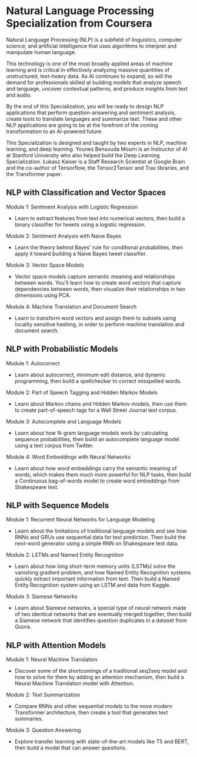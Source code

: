 # Natural Language Processing Specialization from Coursera

Natural Language Processing (NLP) is a subfield of linguistics, computer science, and artificial intelligence that uses algorithms to interpret and manipulate human language. 

This technology is one of the most broadly applied areas of machine learning and is critical in effectively analyzing massive quantities of unstructured, text-heavy data. As AI continues to expand, so will the demand for professionals skilled at building models that analyze speech and language, uncover contextual patterns, and produce insights from text and audio.

By the end of this Specialization, you will be ready to design NLP applications that perform question-answering and sentiment analysis, create tools to translate languages and summarize text. These and other NLP applications are going to be at the forefront of the coming transformation to an AI-powered future.

This Specialization is designed and taught by two experts in NLP, machine learning, and deep learning. Younes Bensouda Mourri is an Instructor of AI at Stanford University who also helped build the Deep Learning Specialization. Łukasz Kaiser is a Staff Research Scientist at Google Brain and the co-author of Tensorflow, the Tensor2Tensor and Trax libraries, and the Transformer paper. 


## NLP with Classification and Vector Spaces

Module 1: Sentiment Analysis with Logistic Regression
+ Learn to extract features from text into numerical vectors, then build a binary classifier for tweets using a logistic regression.

Module 2: Sentiment Analysis with Naive Bayes
+ Learn the theory behind Bayes' rule for conditional probabilities, then apply it toward building a Naive Bayes tweet classifier.

Module 3: Vector Space Models
+ Vector space models capture semantic meaning and relationships between words. You'll learn how to create word vectors that capture dependencies between words, then visualize their relationships in two dimensions using PCA.

Module 4: Machine Translation and Document Search
+ Learn to transform word vectors and assign them to subsets using locality sensitive hashing, in order to perform machine translation and document search.


## NLP with Probabilistic Models

Module 1: Autocorrect
+ Learn about autocorrect, minimum edit distance, and dynamic programming, then build a spellchecker to correct misspelled words.

Module 2: Part of Speech Tagging and Hidden Markov Models
+ Learn about Markov chains and Hidden Markov models, then use them to create part-of-speech tags for a Wall Street Journal text corpus.

Module 3: Autocomplete and Language Models
+ Learn about how N-gram language models work by calculating sequence probabilities, then build an autocomplete language model using a text corpus from Twitter.

Module 4: Word Embeddings with Neural Networks
+ Learn about how word embeddings carry the semantic meaning of words, which makes them much more powerful for NLP tasks, then build a Continuous bag-of-words model to create word embeddings from Shakespeare text.


## NLP with Sequence Models

Module 1: Recurrent Neural Networks for Language Modeling
+ Learn about the limitations of traditional language models and see how RNNs and GRUs use sequential data for text prediction. Then build the next-word generator using a simple RNN on Shakespeare text data.

Module 2: LSTMs and Named Entity Recognition
+ Learn about how long short-term memory units (LSTMs) solve the vanishing gradient problem, and how Named Entity Recognition systems quickly extract important information from text. Then build a Named Entity Recognition system using an LSTM and data from Kaggle.

Module 3: Siamese Networks
+ Learn about Siamese networks, a special type of neural network made of two identical networks that are eventually merged together, then build a Siamese network that identifies question duplicates in a dataset from Quora.

## NLP with Attention Models

Module 1: Neural Machine Translation
+ Discover some of the shortcomings of a traditional seq2seq model and how to solve for them by adding an attention mechanism, then build a Neural Machine Translation model with Attention.

Module 2: Text Summarization
+ Compare RNNs and other sequential models to the more modern Transformer architecture, then create a tool that generates text summaries.

Module 3: Question Answering
+ Explore transfer learning with state-of-the-art models like T5 and BERT, then build a model that can answer questions.

